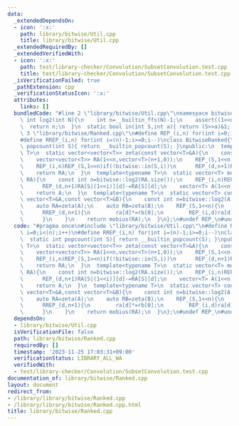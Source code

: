 ```yaml
---
data:
  _extendedDependsOn:
  - icon: ':x:'
    path: library/bitwise/Util.cpp
    title: library/bitwise/Util.cpp
  _extendedRequiredBy: []
  _extendedVerifiedWith:
  - icon: ':x:'
    path: test/library-checker/Convolution/SubsetConvolution.test.cpp
    title: test/library-checker/Convolution/SubsetConvolution.test.cpp
  _isVerificationFailed: true
  _pathExtension: cpp
  _verificationStatusIcon: ':x:'
  attributes:
    links: []
  bundledCode: "#line 2 \"library/bitwise/Util.cpp\"\nnamespace bitwise{\n  static\
    \ int log2(int N){\n    int n=__builtin_ffs(N)-1;\n    assert((1<<n)==N);\n  \
    \  return n;\n  }\n  static bool in(int S,int a){ return (S>>a)&1; }\n}\n#line\
    \ 3 \"library/bitwise/Ranked.cpp\"\n#define REP_(i,n) for(int i=0;i<(n);i++)\n\
    #define RREP_(i,n) for(int i=(n)-1;i>=0;i--)\nclass BitwiseRanked{\n  static int\
    \ popcount(int S){ return __builtin_popcount(S); }\npublic:\n  template<typename\
    \ T>\n  static vector<vector<T>> zeta(const vector<T>&A){\n    const int n=bitwise::log2(A.size());\n\
    \    vector<vector<T>> RA(1<<n,vector<T>(n+1,0));\n    REP_(S,1<<n)RA[S][popcount(S)]=A[S];\n\
    \    REP_(i,n)REP_(S,1<<n)if(!bitwise::in(S,i))\n      REP_(d,n+1)RA[S|(1<<i)][d]+=RA[S][d];\n\
    \    return RA;\n  }\n  template<typename T>\n  static vector<T> mobius(vector<vector<T>>\
    \ RA){\n    const int n=bitwise::log2(RA.size());\n    REP_(i,n)REP_(S,1<<n)if(!bitwise::in(S,i))\n\
    \      REP_(d,n+1)RA[S|(1<<i)][d]-=RA[S][d];\n    vector<T> A(1<<n);\n    REP_(S,1<<n)A[S]=RA[S][popcount(S)];\n\
    \    return A;\n  }\n  template<typename T>\n  static vector<T> convolution(const\
    \ vector<T>&A,const vector<T>&B){\n    const int n=bitwise::log2(A.size());\n\
    \    auto RA=zeta(A);\n    auto RB=zeta(B);\n    REP_(S,1<<n){\n      auto&ra=RA[S],rb=RB[S];\n\
    \      RREP_(d,n+1){\n        ra[d]*=rb[0];\n        REP_(i,d)ra[d]+=ra[i]*rb[d-i];\n\
    \      }\n    }\n    return mobius(RA);\n  }\n};\n#undef REP_\n#undef RREP_\n"
  code: "#pragma once\n#include \"library/bitwise/Util.cpp\"\n#define REP_(i,n) for(int\
    \ i=0;i<(n);i++)\n#define RREP_(i,n) for(int i=(n)-1;i>=0;i--)\nclass BitwiseRanked{\n\
    \  static int popcount(int S){ return __builtin_popcount(S); }\npublic:\n  template<typename\
    \ T>\n  static vector<vector<T>> zeta(const vector<T>&A){\n    const int n=bitwise::log2(A.size());\n\
    \    vector<vector<T>> RA(1<<n,vector<T>(n+1,0));\n    REP_(S,1<<n)RA[S][popcount(S)]=A[S];\n\
    \    REP_(i,n)REP_(S,1<<n)if(!bitwise::in(S,i))\n      REP_(d,n+1)RA[S|(1<<i)][d]+=RA[S][d];\n\
    \    return RA;\n  }\n  template<typename T>\n  static vector<T> mobius(vector<vector<T>>\
    \ RA){\n    const int n=bitwise::log2(RA.size());\n    REP_(i,n)REP_(S,1<<n)if(!bitwise::in(S,i))\n\
    \      REP_(d,n+1)RA[S|(1<<i)][d]-=RA[S][d];\n    vector<T> A(1<<n);\n    REP_(S,1<<n)A[S]=RA[S][popcount(S)];\n\
    \    return A;\n  }\n  template<typename T>\n  static vector<T> convolution(const\
    \ vector<T>&A,const vector<T>&B){\n    const int n=bitwise::log2(A.size());\n\
    \    auto RA=zeta(A);\n    auto RB=zeta(B);\n    REP_(S,1<<n){\n      auto&ra=RA[S],rb=RB[S];\n\
    \      RREP_(d,n+1){\n        ra[d]*=rb[0];\n        REP_(i,d)ra[d]+=ra[i]*rb[d-i];\n\
    \      }\n    }\n    return mobius(RA);\n  }\n};\n#undef REP_\n#undef RREP_"
  dependsOn:
  - library/bitwise/Util.cpp
  isVerificationFile: false
  path: library/bitwise/Ranked.cpp
  requiredBy: []
  timestamp: '2023-11-25 17:03:31+09:00'
  verificationStatus: LIBRARY_ALL_WA
  verifiedWith:
  - test/library-checker/Convolution/SubsetConvolution.test.cpp
documentation_of: library/bitwise/Ranked.cpp
layout: document
redirect_from:
- /library/library/bitwise/Ranked.cpp
- /library/library/bitwise/Ranked.cpp.html
title: library/bitwise/Ranked.cpp
---
```

